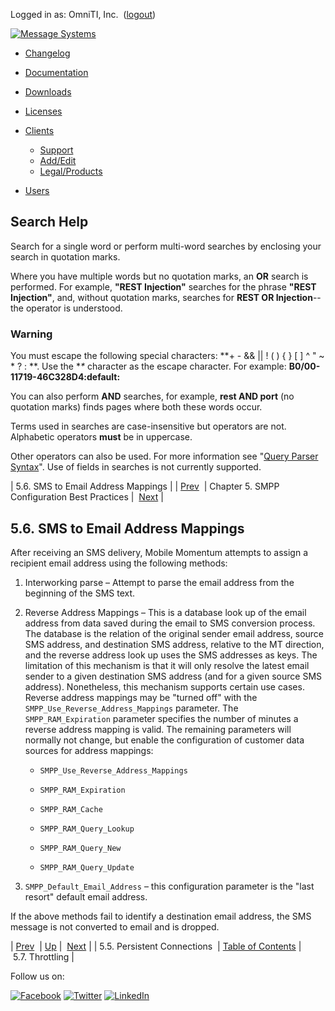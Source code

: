 Logged in as: OmniTI, Inc.  ([logout](https://support.messagesystems.com/logout.php))

[![Message Systems](https://support.messagesystems.com/images/ms-white205.png)](https://support.messagesystems.com/start.php) 

*   [Changelog](https://support.messagesystems.com/start.php?show=changelog)
*   [Documentation](https://support.messagesystems.com/docs/)
*   [Downloads](https://support.messagesystems.com/start.php)

*   [Licenses](https://support.messagesystems.com/license_summary.php)
*   <a href="">Clients</a>
    *   [Support](https://support.messagesystems.com/cs.php)
    *   [Add/Edit](https://support.messagesystems.com/edit_client.php)
    *   [Legal/Products](https://support.messagesystems.com/edit_products.php)
*   [Users](https://support.messagesystems.com/edit_customer.php)

## Search Help

Search for a single word or perform multi-word searches by enclosing your search in quotation marks.

Where you have multiple words but no quotation marks, an **OR** search is performed. For example, **"REST Injection"** searches for the phrase **"REST Injection"**, and, without quotation marks, searches for **REST OR Injection**--the operator is understood.

### Warning

You must escape the following special characters: **+ - && || ! ( ) { } [ ] ^ " ~ * ? : \**. Use the **\** character as the escape character. For example: **B0/00-11719-46C328D4\:default\:**

You can also perform **AND** searches, for example, **rest AND port** (no quotation marks) finds pages where both these words occur.

Terms used in searches are case-insensitive but operators are not. Alphabetic operators **must** be in uppercase.

Other operators can also be used. For more information see "[Query Parser Syntax](https://lucene.apache.org/core/old_versioned_docs/versions/3_0_0/queryparsersyntax.html)". Use of fields in searches is not currently supported.

| 5.6. SMS to Email Address Mappings |
| [Prev](mobility.best.practices.persistent.cnnections.php)  | Chapter 5. SMPP Configuration Best Practices |  [Next](mobility.best.practices.throttling.php) |

## 5.6. SMS to Email Address Mappings

After receiving an SMS delivery, Mobile Momentum attempts to assign a recipient email address using the following methods:

1.  Interworking parse – Attempt to parse the email address from the beginning of the SMS text.

2.  Reverse Address Mappings – This is a database look up of the email address from data saved during the email to SMS conversion process. The database is the relation of the original sender email address, source SMS address, and destination SMS address, relative to the MT direction, and the reverse address look up uses the SMS addresses as keys. The limitation of this mechanism is that it will only resolve the latest email sender to a given destination SMS address (and for a given source SMS address). Nonetheless, this mechanism supports certain use cases. Reverse address mappings may be "turned off" with the `SMPP_Use_Reverse_Address_Mappings` parameter. The `SMPP_RAM_Expiration` parameter specifies the number of minutes a reverse address mapping is valid. The remaining parameters will normally not change, but enable the configuration of customer data sources for address mappings:

    *   `SMPP_Use_Reverse_Address_Mappings`

    *   `SMPP_RAM_Expiration`

    *   `SMPP_RAM_Cache`

    *   `SMPP_RAM_Query_Lookup`

    *   `SMPP_RAM_Query_New`

    *   `SMPP_RAM_Query_Update`

3.  `SMPP_Default_Email_Address` – this configuration parameter is the "last resort" default email address.

If the above methods fail to identify a destination email address, the SMS message is not converted to email and is dropped.

| [Prev](mobility.best.practices.persistent.cnnections.php)  | [Up](mobility.best.practices.php) |  [Next](mobility.best.practices.throttling.php) |
| 5.5. Persistent Connections  | [Table of Contents](index.php) |  5.7. Throttling |

Follow us on:

[![Facebook](https://support.messagesystems.com/images/icon-facebook.png)](http://www.facebook.com/messagesystems) [![Twitter](https://support.messagesystems.com/images/icon-twitter.png)](http://twitter.com/#!/MessageSystems) [![LinkedIn](https://support.messagesystems.com/images/icon-linkedin.png)](http://www.linkedin.com/company/message-systems)